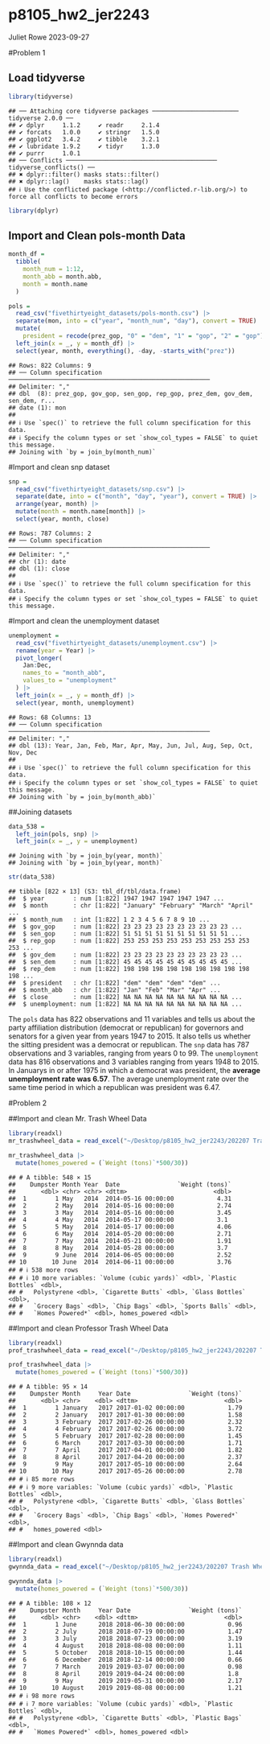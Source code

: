 p8105_hw2_jer2243
================
Juliet Rowe
2023-09-27

\#Problem 1

## Load tidyverse

``` r
library(tidyverse)
```

    ## ── Attaching core tidyverse packages ──────────────────────── tidyverse 2.0.0 ──
    ## ✔ dplyr     1.1.2     ✔ readr     2.1.4
    ## ✔ forcats   1.0.0     ✔ stringr   1.5.0
    ## ✔ ggplot2   3.4.2     ✔ tibble    3.2.1
    ## ✔ lubridate 1.9.2     ✔ tidyr     1.3.0
    ## ✔ purrr     1.0.1     
    ## ── Conflicts ────────────────────────────────────────── tidyverse_conflicts() ──
    ## ✖ dplyr::filter() masks stats::filter()
    ## ✖ dplyr::lag()    masks stats::lag()
    ## ℹ Use the conflicted package (<http://conflicted.r-lib.org/>) to force all conflicts to become errors

``` r
library(dplyr)
```

## Import and Clean pols-month Data

``` r
month_df = 
  tibble(
    month_num = 1:12,
    month_abb = month.abb,
    month = month.name
  )

pols = 
  read_csv("fivethirtyeight_datasets/pols-month.csv") |>
  separate(mon, into = c("year", "month_num", "day"), convert = TRUE) |>
  mutate(
    president = recode(prez_gop, "0" = "dem", "1" = "gop", "2" = "gop")) |>
  left_join(x = _, y = month_df) |> 
  select(year, month, everything(), -day, -starts_with("prez")) 
```

    ## Rows: 822 Columns: 9
    ## ── Column specification ────────────────────────────────────────────────────────
    ## Delimiter: ","
    ## dbl  (8): prez_gop, gov_gop, sen_gop, rep_gop, prez_dem, gov_dem, sen_dem, r...
    ## date (1): mon
    ## 
    ## ℹ Use `spec()` to retrieve the full column specification for this data.
    ## ℹ Specify the column types or set `show_col_types = FALSE` to quiet this message.
    ## Joining with `by = join_by(month_num)`

\#Import and clean snp dataset

``` r
snp = 
  read_csv("fivethirtyeight_datasets/snp.csv") |>
  separate(date, into = c("month", "day", "year"), convert = TRUE) |>
  arrange(year, month) |>
  mutate(month = month.name[month]) |>
  select(year, month, close) 
```

    ## Rows: 787 Columns: 2
    ## ── Column specification ────────────────────────────────────────────────────────
    ## Delimiter: ","
    ## chr (1): date
    ## dbl (1): close
    ## 
    ## ℹ Use `spec()` to retrieve the full column specification for this data.
    ## ℹ Specify the column types or set `show_col_types = FALSE` to quiet this message.

\#Import and clean the unemployment dataset

``` r
unemployment = 
  read_csv("fivethirtyeight_datasets/unemployment.csv") |>
  rename(year = Year) |>
  pivot_longer(
    Jan:Dec, 
    names_to = "month_abb",
    values_to = "unemployment"
  ) |> 
  left_join(x = _, y = month_df) |> 
  select(year, month, unemployment)
```

    ## Rows: 68 Columns: 13
    ## ── Column specification ────────────────────────────────────────────────────────
    ## Delimiter: ","
    ## dbl (13): Year, Jan, Feb, Mar, Apr, May, Jun, Jul, Aug, Sep, Oct, Nov, Dec
    ## 
    ## ℹ Use `spec()` to retrieve the full column specification for this data.
    ## ℹ Specify the column types or set `show_col_types = FALSE` to quiet this message.
    ## Joining with `by = join_by(month_abb)`

\##Joining datasets

``` r
data_538 = 
  left_join(pols, snp) |>
  left_join(x = _, y = unemployment)
```

    ## Joining with `by = join_by(year, month)`
    ## Joining with `by = join_by(year, month)`

``` r
str(data_538)
```

    ## tibble [822 × 13] (S3: tbl_df/tbl/data.frame)
    ##  $ year        : num [1:822] 1947 1947 1947 1947 1947 ...
    ##  $ month       : chr [1:822] "January" "February" "March" "April" ...
    ##  $ month_num   : int [1:822] 1 2 3 4 5 6 7 8 9 10 ...
    ##  $ gov_gop     : num [1:822] 23 23 23 23 23 23 23 23 23 23 ...
    ##  $ sen_gop     : num [1:822] 51 51 51 51 51 51 51 51 51 51 ...
    ##  $ rep_gop     : num [1:822] 253 253 253 253 253 253 253 253 253 253 ...
    ##  $ gov_dem     : num [1:822] 23 23 23 23 23 23 23 23 23 23 ...
    ##  $ sen_dem     : num [1:822] 45 45 45 45 45 45 45 45 45 45 ...
    ##  $ rep_dem     : num [1:822] 198 198 198 198 198 198 198 198 198 198 ...
    ##  $ president   : chr [1:822] "dem" "dem" "dem" "dem" ...
    ##  $ month_abb   : chr [1:822] "Jan" "Feb" "Mar" "Apr" ...
    ##  $ close       : num [1:822] NA NA NA NA NA NA NA NA NA NA ...
    ##  $ unemployment: num [1:822] NA NA NA NA NA NA NA NA NA NA ...

The `pols` data has 822 observations and 11 variables and tells us about
the party affiliation distribution (democrat or republican) for
governors and senators for a given year from years 1947 to 2015. It also
tells us whether the sitting president was a democrat or republican. The
`snp` data has 787 observations and 3 variables, ranging from years 0 to
99. The `unemployment` data has 816 observations and 3 variables ranging
from years 1948 to 2015. In Januarys in or after 1975 in which a
democrat was president, the **average unemployment rate was 6.57**. The
average unemployment rate over the same time period in which a
republican was president was 6.47.

\#Problem 2

\##Import and clean Mr. Trash Wheel Data

``` r
library(readxl)
mr_trashwheel_data = read_excel("~/Desktop/p8105_hw2_jer2243/202207 Trash Wheel Collection Data.xlsx", sheet=1, range="A2:N550")

mr_trashwheel_data |>
  mutate(homes_powered = (`Weight (tons)`*500/30))
```

    ## # A tibble: 548 × 15
    ##    Dumpster Month Year  Date                `Weight (tons)`
    ##       <dbl> <chr> <chr> <dttm>                        <dbl>
    ##  1        1 May   2014  2014-05-16 00:00:00            4.31
    ##  2        2 May   2014  2014-05-16 00:00:00            2.74
    ##  3        3 May   2014  2014-05-16 00:00:00            3.45
    ##  4        4 May   2014  2014-05-17 00:00:00            3.1 
    ##  5        5 May   2014  2014-05-17 00:00:00            4.06
    ##  6        6 May   2014  2014-05-20 00:00:00            2.71
    ##  7        7 May   2014  2014-05-21 00:00:00            1.91
    ##  8        8 May   2014  2014-05-28 00:00:00            3.7 
    ##  9        9 June  2014  2014-06-05 00:00:00            2.52
    ## 10       10 June  2014  2014-06-11 00:00:00            3.76
    ## # ℹ 538 more rows
    ## # ℹ 10 more variables: `Volume (cubic yards)` <dbl>, `Plastic Bottles` <dbl>,
    ## #   Polystyrene <dbl>, `Cigarette Butts` <dbl>, `Glass Bottles` <dbl>,
    ## #   `Grocery Bags` <dbl>, `Chip Bags` <dbl>, `Sports Balls` <dbl>,
    ## #   `Homes Powered*` <dbl>, homes_powered <dbl>

\##Import and clean Professor Trash Wheel Data

``` r
library(readxl)
prof_trashwheel_data = read_excel("~/Desktop/p8105_hw2_jer2243/202207 Trash Wheel Collection Data.xlsx", sheet=2, range="A2:M97")

prof_trashwheel_data |>
  mutate(homes_powered = (`Weight (tons)`*500/30))
```

    ## # A tibble: 95 × 14
    ##    Dumpster Month     Year Date                `Weight (tons)`
    ##       <dbl> <chr>    <dbl> <dttm>                        <dbl>
    ##  1        1 January   2017 2017-01-02 00:00:00            1.79
    ##  2        2 January   2017 2017-01-30 00:00:00            1.58
    ##  3        3 February  2017 2017-02-26 00:00:00            2.32
    ##  4        4 February  2017 2017-02-26 00:00:00            3.72
    ##  5        5 February  2017 2017-02-28 00:00:00            1.45
    ##  6        6 March     2017 2017-03-30 00:00:00            1.71
    ##  7        7 April     2017 2017-04-01 00:00:00            1.82
    ##  8        8 April     2017 2017-04-20 00:00:00            2.37
    ##  9        9 May       2017 2017-05-10 00:00:00            2.64
    ## 10       10 May       2017 2017-05-26 00:00:00            2.78
    ## # ℹ 85 more rows
    ## # ℹ 9 more variables: `Volume (cubic yards)` <dbl>, `Plastic Bottles` <dbl>,
    ## #   Polystyrene <dbl>, `Cigarette Butts` <dbl>, `Glass Bottles` <dbl>,
    ## #   `Grocery Bags` <dbl>, `Chip Bags` <dbl>, `Homes Powered*` <dbl>,
    ## #   homes_powered <dbl>

\##Import and clean Gwynnda data

``` r
library(readxl)
gwynnda_data = read_excel("~/Desktop/p8105_hw2_jer2243/202207 Trash Wheel Collection Data.xlsx", sheet=3, range="A2:K110")

gwynnda_data |>
  mutate(homes_powered = (`Weight (tons)`*500/30))
```

    ## # A tibble: 108 × 12
    ##    Dumpster Month     Year Date                `Weight (tons)`
    ##       <dbl> <chr>    <dbl> <dttm>                        <dbl>
    ##  1        1 June      2018 2018-06-30 00:00:00            0.96
    ##  2        2 July      2018 2018-07-19 00:00:00            1.47
    ##  3        3 July      2018 2018-07-23 00:00:00            3.19
    ##  4        4 August    2018 2018-08-08 00:00:00            1.11
    ##  5        5 October   2018 2018-10-15 00:00:00            1.44
    ##  6        6 December  2018 2018-12-14 00:00:00            0.66
    ##  7        7 March     2019 2019-03-07 00:00:00            0.98
    ##  8        8 April     2019 2019-04-24 00:00:00            1.8 
    ##  9        9 May       2019 2019-05-31 00:00:00            2.17
    ## 10       10 August    2019 2019-08-08 00:00:00            1.21
    ## # ℹ 98 more rows
    ## # ℹ 7 more variables: `Volume (cubic yards)` <dbl>, `Plastic Bottles` <dbl>,
    ## #   Polystyrene <dbl>, `Cigarette Butts` <dbl>, `Plastic Bags` <dbl>,
    ## #   `Homes Powered*` <dbl>, homes_powered <dbl>

